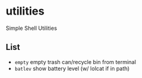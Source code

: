 # utilities
Simple Shell Utilities
## List
<ul>
  <li><code>empty</code>      empty trash can/recycle bin from terminal</li>
  <li><code>batlev</code>     show battery level (w/ lolcat if in path)</li>
 </ul>
